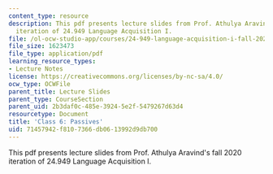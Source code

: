 ```yaml
---
content_type: resource
description: This pdf presents lecture slides from Prof. Athulya Aravind's fall 2020
  iteration of 24.949 Language Acquisition I.
file: /ol-ocw-studio-app/courses/24-949-language-acquisition-i-fall-2020/71457942f8107366db0613992d9db700_MIT24_949f20_lec6.pdf
file_size: 1623473
file_type: application/pdf
learning_resource_types:
- Lecture Notes
license: https://creativecommons.org/licenses/by-nc-sa/4.0/
ocw_type: OCWFile
parent_title: Lecture Slides
parent_type: CourseSection
parent_uid: 2b3daf0c-485e-3924-5e2f-5479267d63d4
resourcetype: Document
title: 'Class 6: Passives'
uid: 71457942-f810-7366-db06-13992d9db700
---
```

This pdf presents lecture slides from Prof. Athulya Aravind's fall 2020 iteration of 24.949 Language Acquisition I.